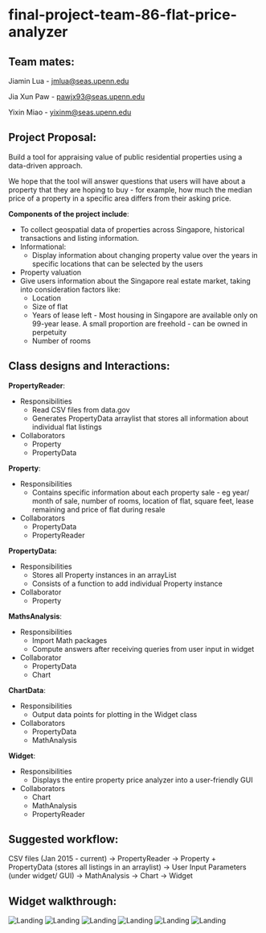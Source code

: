 # final-project-team-86-flat-price-analyzer

## Team mates: 

Jiamin Lua - jmlua@seas.upenn.edu

Jia Xun Paw - pawjx93@seas.upenn.edu 

Yixin Miao - yixinm@seas.upenn.edu 

## Project Proposal:

Build a tool for appraising value of public residential properties using a data-driven approach. 

We hope that the tool will answer questions that users will have about a property that they are hoping to buy - for example, how much the median price of a property in a specific area differs from their asking price.

**Components of the project include**:

- To collect geospatial data of properties across Singapore, historical transactions and listing information.
- Informational: 
  - Display information about changing property value over the years in specific locations that can be selected by the users
- Property valuation
- Give users information about the Singapore real estate market, taking into consideration factors like: 
  - Location
  - Size of flat
  - Years of lease left -  Most housing in Singapore are available only on 99-year lease. A small proportion are freehold - can be owned in perpetuity
  - Number of rooms
 
## Class designs and Interactions:

**PropertyReader**:
  - Responsibilities
    - Read CSV files from data.gov
    - Generates PropertyData arraylist that stores all information about individual flat listings
  - Collaborators
    - Property
    - PropertyData 

**Property**:
  - Responsibilities
    - Contains specific information about each property sale - eg year/ month of sale, number of rooms, location of flat, square feet, lease remaining and price of flat during resale
  - Collaborators
    - PropertyData 
    - PropertyReader
 
**PropertyData:**
  - Responsibilities
    - Stores all Property instances in an arrayList
    - Consists of a function to add individual Property instance
  - Collaborator
    - Property

**MathsAnalysis**:

  - Responsibilities
    - Import Math packages 
    - Compute answers after receiving queries from user input in widget
  - Collaborator
    - PropertyData
    - Chart
    
**ChartData**:
  - Responsibilities 
    - Output data points for plotting in the Widget class
  - Collaborators
    - PropertyData
    - MathAnalysis 

**Widget**:
  - Responsibilities
    - Displays the entire property price analyzer into a user-friendly GUI
  - Collaborators
    - Chart
    - MathAnalysis
    - PropertyReader

## Suggested workflow:
 
CSV files (Jan 2015 - current) → PropertyReader → Property + PropertyData (stores all listings in an arraylist) → User Input Parameters (under widget/ GUI) → MathAnalysis → Chart → Widget


## Widget walkthrough:

![Landing](screengrabs/1_Landing.png?raw=true "Landing Page")
![Landing](screengrabs/2_PropertyPriceIndices.png?raw=true "Property Price Indices")
![Landing](screengrabs/3_LocationInsights.png?raw=true "Location Insights")
![Landing](screengrabs/4_Calculators.png?raw=true "Calculators")
![Landing](screengrabs/5_About.png?raw=true "About")
![Landing](screengrabs/6_Help.png?raw=true "Help")
